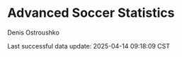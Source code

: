 # Advanced Soccer Statistics
Denis Ostroushko

<!-- gfm -->

Last successful data update: 2025-04-14 09:18:09 CST
